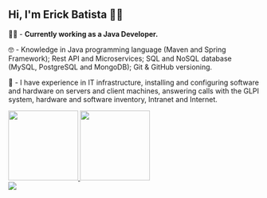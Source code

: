 ## Hi, I'm Erick Batista 👋😁

👷🏻‍ - <b>Currently working as a Java Developer.</b>

🤓 - Knowledge in Java programming language (Maven and Spring Framework);
      Rest API and Microservices;
      SQL and NoSQL database (MySQL, PostgreSQL and MongoDB);
      Git & GitHub versioning.

👷 - I have experience in IT infrastructure, installing and configuring software and hardware on servers and client machines, answering calls with the GLPI system, hardware and software inventory, Intranet and Internet.

<div>
<a href="https://github.com/batistaerick">
  <img height="140em" src="https://github-readme-stats.vercel.app/api?username=batistaerick&show_icons=true&theme=dracula&include_all_commits=true&count_private=true"/>
  <img height="140em" src="https://github-readme-stats.vercel.app/api/top-langs/?username=batistaerick&layout=compact&langs_count=16&theme=dracula"/>
</div>
<div>
  <a href="https://www.linkedin.com/in/erick-batista-prado" target="_blank"><img src="https://img.shields.io/badge/-LinkedIn-%230077B5?style=for-the-badge&logo=linkedin&logoColor=white" target="_blank"></a>  
</div>
